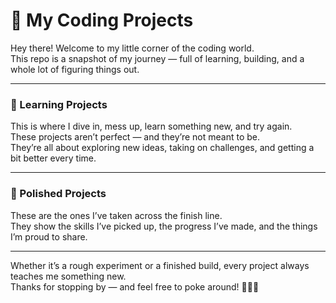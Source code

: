# 🚀 My Coding Projects

Hey there! Welcome to my little corner of the coding world.  
This repo is a snapshot of my journey — full of learning, building, and a whole lot of figuring things out.

---

### 🧩 Learning Projects  
This is where I dive in, mess up, learn something new, and try again.  
These projects aren’t perfect — and they’re not meant to be.  
They’re all about exploring new ideas, taking on challenges, and getting a bit better every time.

---

### 🌟 Polished Projects  
These are the ones I’ve taken across the finish line.  
They show the skills I’ve picked up, the progress I’ve made, and the things I’m proud to share.

---

Whether it’s a rough experiment or a finished build, every project always teaches me something new.  
Thanks for stopping by — and feel free to poke around! 👨‍💻✨
